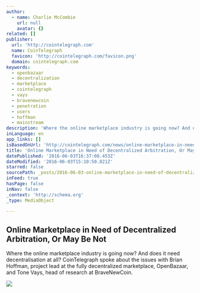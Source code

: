 ```yaml
---
author:
  - name: Charlie McCombie
    url: null
    avatar: {}
related: []
publisher:
  url: 'http://cointelegraph.com'
  name: CoinTelegraph
  favicon: 'http://cointelegraph.com/favicon.png'
  domain: cointelegraph.com
keywords:
  - openbazaar
  - decentralization
  - marketplace
  - cointelegraph
  - vays
  - bravenewcoin
  - penetration
  - users
  - hoffman
  - mainstream
description: 'Where the online marketplace industry is going now? And does it need decentralisation at all? CoinTelegraph spoke about the issues with Brian Hoffman, project lead at the fully decentralized marketplace, OpenBazaar, and Tone Vays, head of research at BraveNewCoin.'
inLanguage: en
app_links: []
isBasedOnUrl: 'http://cointelegraph.com/news/online-marketplace-in-need-of-decentralized-arbitration-or-may-be-not'
title: 'Online Marketplace in Need of Decentralized Arbitration, Or May Be Not'
datePublished: '2016-06-03T16:37:08.453Z'
dateModified: '2016-06-03T15:10:50.821Z'
starred: false
sourcePath: _posts/2016-06-03-online-marketplace-in-need-of-decentralized-arbitration-or.md
inFeed: true
hasPage: false
inNav: false
_context: 'http://schema.org'
_type: MediaObject

---
```

<article style=""><h1>Online Marketplace in Need of Decentralized Arbitration, Or May Be Not</h1><p>Where the online marketplace industry is going now? And does it need decentralisation at all? CoinTelegraph spoke about the issues with Brian Hoffman, project lead at the fully decentralized marketplace, OpenBazaar, and Tone Vays, head of research at BraveNewCoin.</p><img src="http://cointelegraph.com/images/725_aHR0cDovL2NvaW50ZWxlZ3JhcGguY29tL3N0b3JhZ2UvdXBsb2Fkcy92aWV3Lzc0ZTAzZDRhNmY0NmM2Nzc5YmFkOWNlMzU4MDI0MjMwLnBuZw==.jpg" /></article>